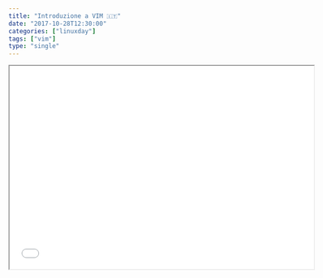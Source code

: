 ```yaml
---
title: "Introduzione a VIM 🇮🇹"
date: "2017-10-28T12:30:00"
categories: ["linuxday"]
tags: ["vim"]
type: "single"
---
```


<iframe width="600" height="400"
        src="/ViewerJS/#../talks/introduzione_a_vim.pdf" allowfullscreen webkitallowfullscreen></iframe>

